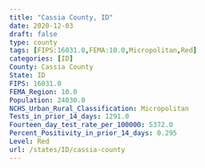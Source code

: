 ```yaml
---
title: "Cassia County, ID"
date: 2020-12-03
draft: false
type: county
tags: [FIPS:16031.0,FEMA:10.0,Micropolitan,Red]
categories: [ID]
County: Cassia County
State: ID
FIPS: 16031.0
FEMA_Region: 10.0
Population: 24030.0
NCHS_Urban_Rural_Classification: Micropolitan
Tests_in_prior_14_days: 1291.0
Fourteen_day_test_rate_per_100000: 5372.0
Percent_Positivity_in_prior_14_days: 0.295
Level: Red
url: /states/ID/cassia-county
---
```



